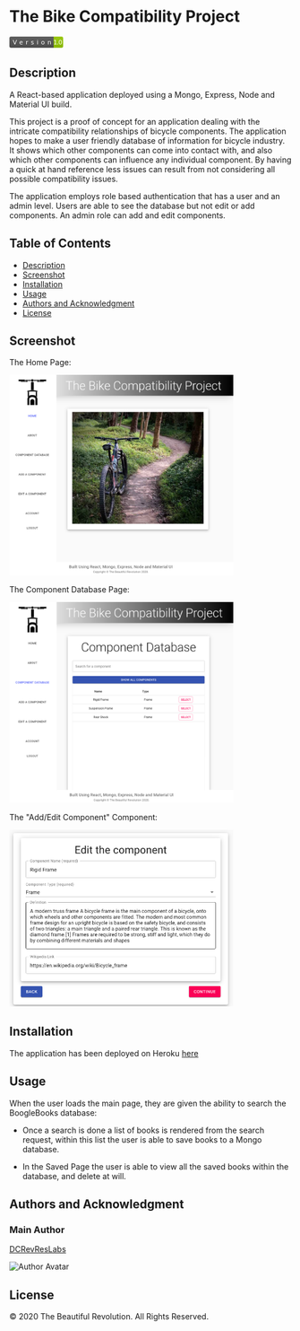 # The Bike Compatibility Project

<svg xmlns="http://www.w3.org/2000/svg" xmlns:xlink="http://www.w3.org/1999/xlink" width="96" height="20"><linearGradient id="b" x2="0" y2="100%"><stop offset="0" stop-color="#bbb" stop-opacity=".1"/><stop offset="1" stop-opacity=".1"/></linearGradient><clipPath id="a"><rect width="96" height="20" rx="3" fill="#fff"/></clipPath><g clip-path="url(#a)"><path fill="#555" d="M0 0h79v20H0z"/><path fill="#97ca00" d="M79 0h17v20H79z"/><path fill="url(#b)" d="M0 0h96v20H0z"/></g><g fill="#fff" text-anchor="middle" font-family="DejaVu Sans,Verdana,Geneva,sans-serif" font-size="110"> <text x="405" y="150" fill="#010101" fill-opacity=".3" transform="scale(.1)" textLength="690"></text><text x="405" y="140" transform="scale(.1)" textLength="690">Version</text><text x="865" y="150" fill="#010101" fill-opacity=".3" transform="scale(.1)" textLength="70"></text><text x="865" y="140" transform="scale(.1)" textLength="160">1.0</text></g> </svg>

## Description

A React-based application deployed using a Mongo, Express, Node and Material UI build.

This project is a proof of concept for an application dealing with the intricate compatibility relationships of bicycle components. The application hopes to make a user friendly database of information for bicycle industry. It shows which other components can come into contact with, and also which other components can influence any individual component. By having a quick at hand reference less issues can result from not considering all possible compatibility issues.

The application employs role based authentication that has a user and an admin level. Users are able to see the database but not edit or add components. An admin role can add and edit components.

## Table of Contents

- [Description](#description)
- [Screenshot](#screenshot)
- [Installation](#installation)
- [Usage](#usage)
- [Authors and Acknowledgment](#authors-and-acknowledgment)
- [License](#license)

## Screenshot

The Home Page:

<img src="./client/src/assets/TBCP_Home_SS.png" alt="alt text" width="400">

The Component Database Page:

<img src="./client/src/assets/TBCP_CD_SS.png" alt="alt text" width="400">

The "Add/Edit Component" Component:

<img src="./client/src/assets/TBCP_EC_SS.png" alt="alt text" width="400">

## Installation

The application has been deployed on Heroku [here](https://floating-retreat-84078.herokuapp.com/)

## Usage

When the user loads the main page, they are given the ability to search the BoogleBooks database:

- Once a search is done a list of books is rendered from the search request, within this list the user is able to save books to a Mongo database.

- In the Saved Page the user is able to view all the saved books within the database, and delete at will.

## Authors and Acknowledgment

### Main Author

[DCRevResLabs](https://github.com/DCRevResLabs)

![Author Avatar](https://avatars0.githubusercontent.com/u/47209814?v=4&s=100)

## License

© 2020 The Beautiful Revolution. All Rights Reserved.
